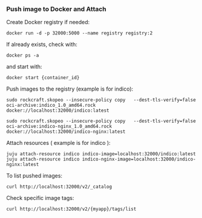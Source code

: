 ### Push image to Docker and Attach
Create Docker registry if needed:
```
docker run -d -p 32000:5000 --name registry registry:2
```
If already exists, check with:
```
docker ps -a
```
and start with:
```
docker start {container_id}
```
Push images to the registry (example is for indico):
```
sudo rockcraft.skopeo --insecure-policy copy   --dest-tls-verify=false   oci-archive:indico_1.0_amd64.rock   docker://localhost:32000/indico:latest
```
```
sudo rockcraft.skopeo --insecure-policy copy   --dest-tls-verify=false   oci-archive:indico-nginx_1.0_amd64.rock   docker://localhost:32000/indico-nginx:latest
```

Attach resources ( example is for indico ):
```
juju attach-resource indico indico-image=localhost:32000/indico:latest
juju attach-resource indico indico-nginx-image=localhost:32000/indico-nginx:latest
```

To list pushed images:
```
curl http://localhost:32000/v2/_catalog
```

Check specific image tags:
```
curl http://localhost:32000/v2/{myapp}/tags/list


```